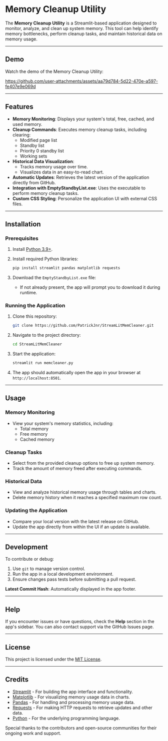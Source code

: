 # Memory Cleanup Utility

The **Memory Cleanup Utility** is a Streamlit-based application designed to monitor, analyze, and clean up system memory. This tool can help identify memory bottlenecks, perform cleanup tasks, and maintain historical data on memory usage.

---

## Demo

Watch the demo of the Memory Cleanup Utility:

https://github.com/user-attachments/assets/aa79d784-5d22-470e-a597-fe407e9e069d

---

## Features

- **Memory Monitoring**: Displays your system's total, free, cached, and used memory.
- **Cleanup Commands**: Executes memory cleanup tasks, including clearing:
  - Modified page list
  - Standby list
  - Priority 0 standby list
  - Working sets
- **Historical Data Visualization**:
  - Tracks memory usage over time.
  - Visualizes data in an easy-to-read chart.
- **Automatic Updates**: Retrieves the latest version of the application directly from GitHub.
- **Integration with EmptyStandbyList.exe**: Uses the executable to perform memory cleanup tasks.
- **Custom CSS Styling**: Personalize the application UI with external CSS files.

---

## Installation

### Prerequisites
1. Install [Python 3.9+](https://www.python.org/downloads/).
2. Install required Python libraries:
   ```bash
   pip install streamlit pandas matplotlib requests
   ```

3. Download the `EmptyStandbyList.exe` file:
   - If not already present, the app will prompt you to download it during runtime.

### Running the Application

1. Clone this repository:
   ```bash
   git clone https://github.com/PatrickJnr/StreamLitMemCleaner.git
   ```

2. Navigate to the project directory:
   ```bash
   cd StreamLitMemCleaner
   ```

3. Start the application:
   ```bash
   streamlit run memcleaner.py
   ```

4. The app should automatically open the app in your browser at `http://localhost:8501`.

---

## Usage

### Memory Monitoring
- View your system's memory statistics, including:
  - Total memory
  - Free memory
  - Cached memory

### Cleanup Tasks
- Select from the provided cleanup options to free up system memory.
- Track the amount of memory freed after executing commands.

### Historical Data
- View and analyze historical memory usage through tables and charts.
- Delete memory history when it reaches a specified maximum row count.

### Updating the Application
- Compare your local version with the latest release on GitHub.
- Update the app directly from within the UI if an update is available.

---

## Development

To contribute or debug:
1. Use `git` to manage version control.
2. Run the app in a local development environment.
3. Ensure changes pass tests before submitting a pull request.

**Latest Commit Hash**: Automatically displayed in the app footer.

---

## Help

If you encounter issues or have questions, check the **Help** section in the app's sidebar. You can also contact support via the GitHub Issues page.

---

## License

This project is licensed under the [MIT License](LICENSE).

---

## Credits

- [Streamlit](https://streamlit.io/) - For building the app interface and functionality.
- [Matplotlib](https://matplotlib.org/) - For visualizing memory usage data in charts.
- [Pandas](https://pandas.pydata.org/) - For handling and processing memory usage data.
- [Requests](https://requests.readthedocs.io/en/master/) - For making HTTP requests to retrieve updates and other data.
- [Python](https://www.python.org/) - For the underlying programming language.

Special thanks to the contributors and open-source communities for their ongoing work and support.

